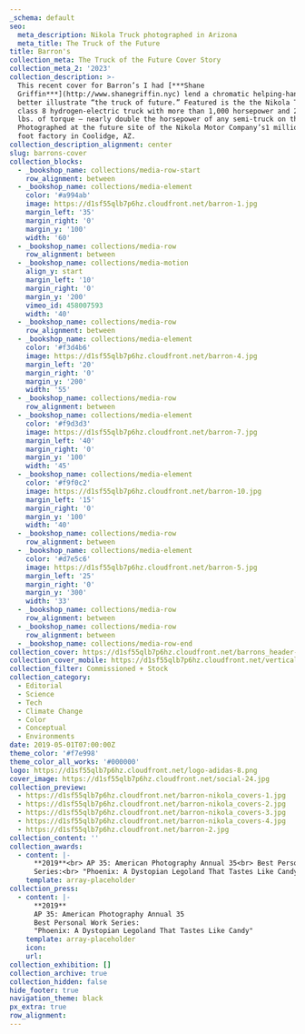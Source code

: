 ```yaml
---
_schema: default
seo:
  meta_description: Nikola Truck photographed in Arizona
  meta_title: The Truck of the Future
title: Barron's
collection_meta: The Truck of the Future Cover Story
collection_meta_2: '2023'
collection_description: >-
  This recent cover for Barron’s I had [***Shane
  Griffin***](http://www.shanegriffin.nyc) lend a chromatic helping-hand to
  better illustrate “the truck of future.” Featured is the the Nikola Two, a
  class 8 hydrogen-electric truck with more than 1,000 horsepower and 2,000 ft.
  lbs. of torque – nearly double the horsepower of any semi-truck on the road.
  Photographed at the future site of the Nikola Motor Company’s1 million square
  foot factory in Coolidge, AZ.⁠
collection_description_alignment: center
slug: barrons-cover
collection_blocks:
  - _bookshop_name: collections/media-row-start
    row_alignment: between
  - _bookshop_name: collections/media-element
    color: '#a994ab'
    image: https://d1sf55qlb7p6hz.cloudfront.net/barron-1.jpg
    margin_left: '35'
    margin_right: '0'
    margin_y: '100'
    width: '60'
  - _bookshop_name: collections/media-row
    row_alignment: between
  - _bookshop_name: collections/media-motion
    align_y: start
    margin_left: '10'
    margin_right: '0'
    margin_y: '200'
    vimeo_id: 458007593
    width: '40'
  - _bookshop_name: collections/media-row
    row_alignment: between
  - _bookshop_name: collections/media-element
    color: '#f3d4b6'
    image: https://d1sf55qlb7p6hz.cloudfront.net/barron-4.jpg
    margin_left: '20'
    margin_right: '0'
    margin_y: '200'
    width: '55'
  - _bookshop_name: collections/media-row
    row_alignment: between
  - _bookshop_name: collections/media-element
    color: '#f9d3d3'
    image: https://d1sf55qlb7p6hz.cloudfront.net/barron-7.jpg
    margin_left: '40'
    margin_right: '0'
    margin_y: '100'
    width: '45'
  - _bookshop_name: collections/media-element
    color: '#f9f0c2'
    image: https://d1sf55qlb7p6hz.cloudfront.net/barron-10.jpg
    margin_left: '15'
    margin_right: '0'
    margin_y: '100'
    width: '40'
  - _bookshop_name: collections/media-row
    row_alignment: between
  - _bookshop_name: collections/media-element
    color: '#d7e5c6'
    image: https://d1sf55qlb7p6hz.cloudfront.net/barron-5.jpg
    margin_left: '25'
    margin_right: '0'
    margin_y: '300'
    width: '33'
  - _bookshop_name: collections/media-row
    row_alignment: between
  - _bookshop_name: collections/media-row
    row_alignment: between
  - _bookshop_name: collections/media-row-end
collection_cover: https://d1sf55qlb7p6hz.cloudfront.net/barrons_header-cover-1.jpg
collection_cover_mobile: https://d1sf55qlb7p6hz.cloudfront.net/verticalcovers-43.jpg
collection_filter: Commissioned + Stock
collection_category:
  - Editorial
  - Science
  - Tech
  - Climate Change
  - Color
  - Conceptual
  - Environments
date: 2019-05-01T07:00:00Z
theme_color: '#f7e998'
theme_color_all_works: '#000000'
logo: https://d1sf55qlb7p6hz.cloudfront.net/logo-adidas-8.png
cover_image: https://d1sf55qlb7p6hz.cloudfront.net/social-24.jpg
collection_preview:
  - https://d1sf55qlb7p6hz.cloudfront.net/barron-nikola_covers-1.jpg
  - https://d1sf55qlb7p6hz.cloudfront.net/barron-nikola_covers-2.jpg
  - https://d1sf55qlb7p6hz.cloudfront.net/barron-nikola_covers-3.jpg
  - https://d1sf55qlb7p6hz.cloudfront.net/barron-nikola_covers-4.jpg
  - https://d1sf55qlb7p6hz.cloudfront.net/barron-2.jpg
collection_content: ''
collection_awards:
  - content: |-
      **2019**<br> AP 35: American Photography Annual 35<br> Best Personal Work
      Series:<br> "Phoenix: A Dystopian Legoland That Tastes Like Candy"
    template: array-placeholder
collection_press:
  - content: |-
      **2019**  
      AP 35: American Photography Annual 35  
      Best Personal Work Series:  
      "Phoenix: A Dystopian Legoland That Tastes Like Candy"
    template: array-placeholder
    icon:
    url:
collection_exhibition: []
collection_archive: true
collection_hidden: false
hide_footer: true
navigation_theme: black
px_extra: true
row_alignment:
---
```

